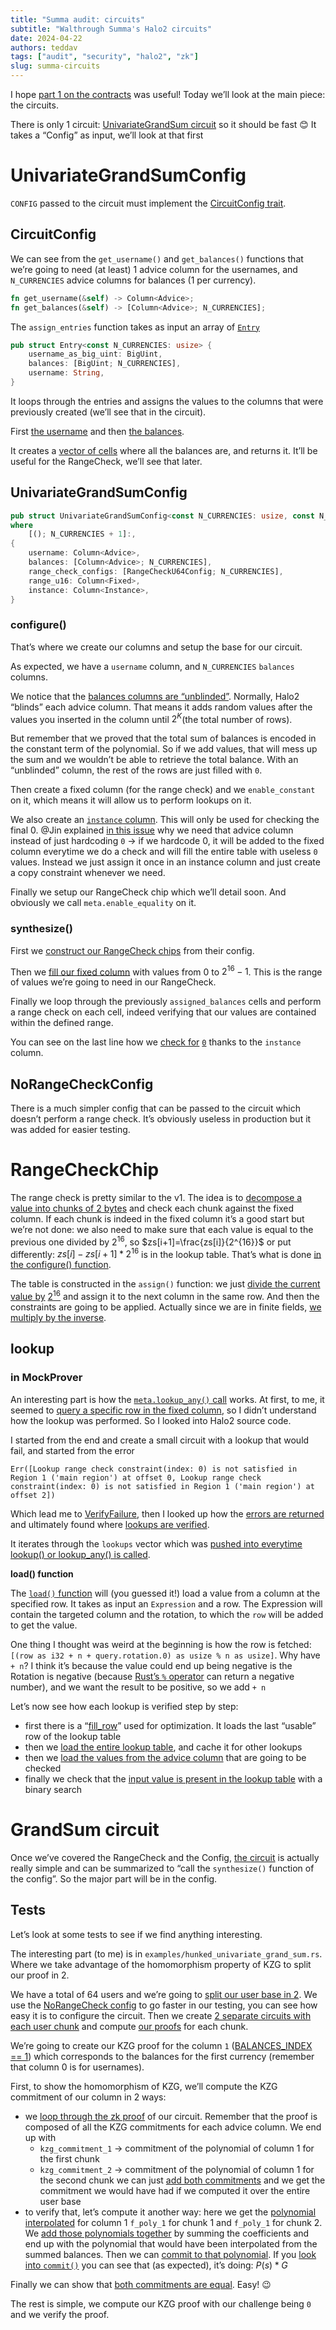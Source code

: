 ```yaml
---
title: "Summa audit: circuits"
subtitle: "Walthrough Summa's Halo2 circuits"
date: 2024-04-22
authors: teddav
tags: ["audit", "security", "halo2", "zk"]
slug: summa-circuits
---
```


I hope [part 1 on the contracts](./summa-contracts) was useful! Today we’ll look at the main piece: the circuits.

There is only 1 circuit: [UnivariateGrandSum circuit](https://github.com/summa-dev/summa-solvency/blob/fec83a747ead213261aecfaf4a01b43fff9731ee/prover/src/circuits/univariate_grand_sum.rs#L11) so it should be fast 😊 It takes a “Config” as input, we’ll look at that first

# UnivariateGrandSumConfig

`CONFIG` passed to the circuit must implement the [CircuitConfig trait](https://github.com/summa-dev/summa-solvency/blob/fec83a747ead213261aecfaf4a01b43fff9731ee/prover/src/circuits/univariate_grand_sum.rs#L14).

## CircuitConfig

We can see from the `get_username()` and `get_balances()` functions that we’re going to need (at least) 1 advice column for the usernames, and `N_CURRENCIES` advice columns for balances (1 per currency).

```rust
fn get_username(&self) -> Column<Advice>;
fn get_balances(&self) -> [Column<Advice>; N_CURRENCIES];
```

The `assign_entries` function takes as input an array of [`Entry`](https://github.com/summa-dev/summa-solvency/blob/fec83a747ead213261aecfaf4a01b43fff9731ee/prover/src/entry.rs#L8)

```rust
pub struct Entry<const N_CURRENCIES: usize> {
    username_as_big_uint: BigUint,
    balances: [BigUint; N_CURRENCIES],
    username: String,
}
```

It loops through the entries and assigns the values to the columns that were previously created (we’ll see that in the circuit).

First [the username](https://github.com/summa-dev/summa-solvency/blob/fec83a747ead213261aecfaf4a01b43fff9731ee/prover/src/circuits/univariate_grand_sum.rs#L216) and then [the balances](https://github.com/summa-dev/summa-solvency/blob/fec83a747ead213261aecfaf4a01b43fff9731ee/prover/src/circuits/univariate_grand_sum.rs#L226).

It creates a [vector of cells](https://github.com/summa-dev/summa-solvency/blob/fec83a747ead213261aecfaf4a01b43fff9731ee/prover/src/circuits/univariate_grand_sum.rs#L235) where all the balances are, and returns it. It’ll be useful for the RangeCheck, we’ll see that later.

## UnivariateGrandSumConfig

```rust
pub struct UnivariateGrandSumConfig<const N_CURRENCIES: usize, const N_USERS: usize>
where
    [(); N_CURRENCIES + 1]:,
{
    username: Column<Advice>,
    balances: [Column<Advice>; N_CURRENCIES],
    range_check_configs: [RangeCheckU64Config; N_CURRENCIES],
    range_u16: Column<Fixed>,
    instance: Column<Instance>,
}
```

### configure()

That’s where we create our columns and setup the base for our circuit.

As expected, we have a `username` column, and `N_CURRENCIES` `balances` columns.

We notice that the [balances columns are “unblinded”](https://github.com/summa-dev/summa-solvency/blob/fec83a747ead213261aecfaf4a01b43fff9731ee/prover/src/circuits/univariate_grand_sum.rs#L77). Normally, Halo2 “blinds” each advice column. That means it adds random values after the values you inserted in the column until $2^K$(the total number of rows).

But remember that we proved that the total sum of balances is encoded in the constant term of the polynomial. So if we add values, that will mess up the sum and we wouldn’t be able to retrieve the total balance. With an “unblinded” column, the rest of the rows are just filled with `0`.

Then create a fixed column (for the range check) and we `enable_constant` on it, which means it will allow us to perform lookups on it.

We also create an [`instance` column](https://github.com/summa-dev/summa-solvency/blob/fec83a747ead213261aecfaf4a01b43fff9731ee/prover/src/circuits/univariate_grand_sum.rs#L88). This will only be used for checking the final 0. @Jin explained [in this issue](https://github.com/summa-dev/summa-solvency/issues/274#issuecomment-1996901271) why we need that advice column instead of just hardcoding `0` → if we hardcode 0, it will be added to the fixed column everytime we do a check and will fill the entire table with useless `0` values. Instead we just assign it once in an instance column and just create a copy constraint whenever we need.

Finally we setup our RangeCheck chip which we’ll detail soon. And obviously we call `meta.enable_equality` on it.

### synthesize()

First we [construct our RangeCheck chips](https://github.com/summa-dev/summa-solvency/blob/fec83a747ead213261aecfaf4a01b43fff9731ee/prover/src/circuits/univariate_grand_sum.rs#L127) from their config.

Then we [fill our fixed column](https://github.com/summa-dev/summa-solvency/blob/fec83a747ead213261aecfaf4a01b43fff9731ee/prover/src/circuits/univariate_grand_sum.rs#L139) with values from 0 to $2^{16}-1$. This is the range of values we’re going to need in our RangeCheck.

Finally we loop through the previously `assigned_balances` cells and perform a range check on each cell, indeed verifying that our values are contained within the defined range.

You can see on the last line how we [check for](https://github.com/summa-dev/summa-solvency/blob/fec83a747ead213261aecfaf4a01b43fff9731ee/prover/src/circuits/univariate_grand_sum.rs#L169) [`0`](https://github.com/summa-dev/summa-solvency/blob/fec83a747ead213261aecfaf4a01b43fff9731ee/prover/src/circuits/univariate_grand_sum.rs#L165) thanks to the `instance` column.

## NoRangeCheckConfig

There is a much simpler config that can be passed to the circuit which doesn’t perform a range check. It’s obviously useless in production but it was added for easier testing.

# RangeCheckChip

The range check is pretty similar to the v1. The idea is to [decompose a value into chunks of 2 bytes](https://github.com/summa-dev/summa-solvency/blob/fec83a747ead213261aecfaf4a01b43fff9731ee/prover/src/chips/range/range_check.rs#L140) and check each chunk against the fixed column. If each chunk is indeed in the fixed column it’s a good start but we’re not done: we also need to make sure that each value is equal to the previous one divided by $2^{16}$, so $zs[i+1]=\frac{zs[i]}{2^{16}}$ or put differently: $zs[i]-zs[i+1]*2^{16}$ is in the lookup table. That’s what is done [in the configure() function](https://github.com/summa-dev/summa-solvency/blob/fec83a747ead213261aecfaf4a01b43fff9731ee/prover/src/chips/range/range_check.rs#L93).

The table is constructed in the `assign()` function: we just [divide the current value by](https://github.com/summa-dev/summa-solvency/blob/fec83a747ead213261aecfaf4a01b43fff9731ee/prover/src/chips/range/range_check.rs#L153) [$2^{16}$](https://github.com/summa-dev/summa-solvency/blob/fec83a747ead213261aecfaf4a01b43fff9731ee/prover/src/chips/range/range_check.rs#L150) and assign it to the next column in the same row. And then the constraints are going to be applied. Actually since we are in finite fields, [we multiply by the inverse](https://github.com/summa-dev/summa-solvency/blob/fec83a747ead213261aecfaf4a01b43fff9731ee/prover/src/chips/range/range_check.rs#L147).

## lookup

### in MockProver

An interesting part is how the [`meta.lookup_any()` call](https://github.com/summa-dev/summa-solvency/blob/fec83a747ead213261aecfaf4a01b43fff9731ee/prover/src/chips/range/range_check.rs#L100) works. At first, to me, it seemed to [query a specific row in the fixed column](https://github.com/summa-dev/summa-solvency/blob/fec83a747ead213261aecfaf4a01b43fff9731ee/prover/src/chips/range/range_check.rs#L100), so I didn’t understand how the lookup was performed. So I looked into Halo2 source code.

I started from the end and create a small circuit with a lookup that would fail, and started from the error

```
Err([Lookup range check constraint(index: 0) is not satisfied in Region 1 ('main region') at offset 0, Lookup range check constraint(index: 0) is not satisfied in Region 1 ('main region') at offset 2])
```

Which lead me to [VerifyFailure](https://github.com/privacy-scaling-explorations/halo2/blob/9eedeb5d6eb9a119d34307697e670b0bb043a5a5/halo2_frontend/src/dev/failure.rs#L285-L295), then I looked up how the [errors are returned](https://github.com/privacy-scaling-explorations/halo2/blob/9eedeb5d6eb9a119d34307697e670b0bb043a5a5/halo2_frontend/src/dev.rs#L1145-L1146) and ultimately found where [lookups are verified](https://github.com/privacy-scaling-explorations/halo2/blob/9eedeb5d6eb9a119d34307697e670b0bb043a5a5/halo2_frontend/src/dev.rs#L961).

It iterates through the `lookups` vector which was [pushed into everytime lookup() or lookup_any() is called](https://github.com/privacy-scaling-explorations/halo2/blob/81c449a136b898e6edf507cac78bc39be6aae7ed/halo2_frontend/src/plonk/circuit/constraint_system.rs#L413).

**load() function**

The [`load()` function](https://github.com/privacy-scaling-explorations/halo2/blob/81c449a136b898e6edf507cac78bc39be6aae7ed/halo2_frontend/src/dev.rs#L927-L928) will (you guessed it!) load a value from a column at the specified row. It takes as input an `Expression` and a row. The Expression will contain the targeted column and the rotation, to which the `row` will be added to get the value.

One thing I thought was weird at the beginning is how the row is fetched: `[(row as i32 + n + query.rotation.0) as usize % n as usize]`. Why have `+ n`? I think it’s because the value could end up being negative is the Rotation is negative (because [Rust’s `%` operator](https://doc.rust-lang.org/std/ops/trait.Rem.html) can return a negative number), and we want the result to be positive, so we add `+ n`

Let’s now see how each lookup is verified step by step:

- first there is a “[fill_row](https://github.com/privacy-scaling-explorations/halo2/blob/81c449a136b898e6edf507cac78bc39be6aae7ed/halo2_frontend/src/dev.rs#L975)” used for optimization. It loads the last “usable” row of the lookup table
- then we [load the entire lookup table](https://github.com/privacy-scaling-explorations/halo2/blob/81c449a136b898e6edf507cac78bc39be6aae7ed/halo2_frontend/src/dev.rs#L991), and cache it for other lookups
- then we [load the values from the advice column](https://github.com/privacy-scaling-explorations/halo2/blob/81c449a136b898e6edf507cac78bc39be6aae7ed/halo2_frontend/src/dev.rs#L1013) that are going to be checked
- finally we check that the [input value is present in the lookup table](https://github.com/privacy-scaling-explorations/halo2/blob/81c449a136b898e6edf507cac78bc39be6aae7ed/halo2_frontend/src/dev.rs#L1036) with a binary search

# GrandSum circuit

Once we’ve covered the RangeCheck and the Config, [the circuit](https://github.com/summa-dev/summa-solvency/blob/fec83a747ead213261aecfaf4a01b43fff9731ee/prover/src/circuits/univariate_grand_sum.rs#L245) is actually really simple and can be summarized to “call the `synthesize()` function of the config”. So the major part will be in the config.

## Tests

Let’s look at some tests to see if we find anything interesting.

The interesting part (to me) is in `examples/hunked_univariate_grand_sum.rs`. Where we take advantage of the homomorphism property of KZG to split our proof in 2.

We have a total of 64 users and we’re going to [split our user base in 2](https://github.com/summa-dev/summa-solvency/blob/fec83a747ead213261aecfaf4a01b43fff9731ee/prover/examples/chunked_univariate_grand_sum.rs#L30). We use the [NoRangeCheck config](https://github.com/summa-dev/summa-solvency/blob/fec83a747ead213261aecfaf4a01b43fff9731ee/prover/examples/chunked_univariate_grand_sum.rs#L74) to go faster in our testing, you can see how easy it is to configure the circuit. Then we create [2 separate circuits with each user chunk](https://github.com/summa-dev/summa-solvency/blob/fec83a747ead213261aecfaf4a01b43fff9731ee/prover/examples/chunked_univariate_grand_sum.rs#L81) and compute [our proofs](https://github.com/summa-dev/summa-solvency/blob/fec83a747ead213261aecfaf4a01b43fff9731ee/prover/examples/chunked_univariate_grand_sum.rs#L88) for each chunk.

We’re going to create our KZG proof for the column `1` ([BALANCES_INDEX == 1](https://github.com/summa-dev/summa-solvency/blob/fec83a747ead213261aecfaf4a01b43fff9731ee/prover/examples/chunked_univariate_grand_sum.rs#L67)) which corresponds to the balances for the first currency (remember that column 0 is for usernames).

First, to show the homomorphism of KZG, we’ll compute the KZG commitment of our column in 2 ways:

- we [loop through the zk proof](https://github.com/summa-dev/summa-solvency/blob/fec83a747ead213261aecfaf4a01b43fff9731ee/prover/examples/chunked_univariate_grand_sum.rs#L100) of our circuit. Remember that the proof is composed of all the KZG commitments for each advice column. We end up with
  - `kzg_commitment_1` → commitment of the polynomial of column 1 for the first chunk
  - `kzg_commitment_2` → commitment of the polynomial of column 1 for the second chunk
    we can just [add both commitments](https://github.com/summa-dev/summa-solvency/blob/fec83a747ead213261aecfaf4a01b43fff9731ee/prover/examples/chunked_univariate_grand_sum.rs#L121) and we get the commitment we would have had if we computed it over the entire user base
- to verify that, let’s compute it another way: here we get the [polynomial interpolated](https://github.com/summa-dev/summa-solvency/blob/fec83a747ead213261aecfaf4a01b43fff9731ee/prover/examples/chunked_univariate_grand_sum.rs#L92) for column 1 `f_poly_1` for chunk 1 and `f_poly_1` for chunk 2. We [add those polynomials together](https://github.com/summa-dev/summa-solvency/blob/fec83a747ead213261aecfaf4a01b43fff9731ee/prover/examples/chunked_univariate_grand_sum.rs#L127) by summing the coefficients and end up with the polynomial that would have been interpolated from the summed balances. Then we can [commit to that polynomial](https://github.com/summa-dev/summa-solvency/blob/fec83a747ead213261aecfaf4a01b43fff9731ee/prover/examples/chunked_univariate_grand_sum.rs#L137). If you [look into `commit()`](https://github.com/privacy-scaling-explorations/halo2/blob/9eedeb5d6eb9a119d34307697e670b0bb043a5a5/halo2_backend/src/poly/kzg/commitment.rs#L354) you can see that (as expected), it’s doing: $P(s)*G$

Finally we can show that [both commitments are equal](https://github.com/summa-dev/summa-solvency/blob/fec83a747ead213261aecfaf4a01b43fff9731ee/prover/examples/chunked_univariate_grand_sum.rs#L138). Easy! 😉

The rest is simple, we compute our KZG proof with our challenge being `0` and we verify the proof.
